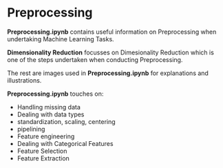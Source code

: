 # Preprocessing

**Preprocessing.ipynb** contains useful information on Preprocessing when undertaking Machine Learning Tasks.

**Dimensionality Reduction** focusses on Dimesionality Reduction which is one of the steps undertaken when conducting Preprocessing.

The rest are images used in **Preprocessing.ipynb** for explanations and illustrations.

**Preprocessing.ipynb** touches on:
- Handling missing data
- Dealing with data types
- standardization, scaling, centering 
- pipelining
- Feature engineering
- Dealing with Categorical Features
- Feature Selection
- Feature Extraction
